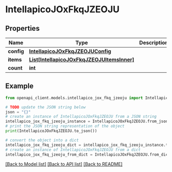 # IntellapicoJOxFkqJZEOJU


## Properties

Name | Type | Description | Notes
------------ | ------------- | ------------- | -------------
**config** | [**IntellapicoJOxFkqJZEOJUConfig**](IntellapicoJOxFkqJZEOJUConfig.md) |  | [optional] 
**items** | [**List[IntellapicoJOxFkqJZEOJUItemsInner]**](IntellapicoJOxFkqJZEOJUItemsInner.md) |  | [optional] 
**count** | **int** |  | [optional] 

## Example

```python
from openapi_client.models.intellapico_jox_fkq_jzeoju import IntellapicoJOxFkqJZEOJU

# TODO update the JSON string below
json = "{}"
# create an instance of IntellapicoJOxFkqJZEOJU from a JSON string
intellapico_jox_fkq_jzeoju_instance = IntellapicoJOxFkqJZEOJU.from_json(json)
# print the JSON string representation of the object
print(IntellapicoJOxFkqJZEOJU.to_json())

# convert the object into a dict
intellapico_jox_fkq_jzeoju_dict = intellapico_jox_fkq_jzeoju_instance.to_dict()
# create an instance of IntellapicoJOxFkqJZEOJU from a dict
intellapico_jox_fkq_jzeoju_from_dict = IntellapicoJOxFkqJZEOJU.from_dict(intellapico_jox_fkq_jzeoju_dict)
```
[[Back to Model list]](../README.md#documentation-for-models) [[Back to API list]](../README.md#documentation-for-api-endpoints) [[Back to README]](../README.md)


